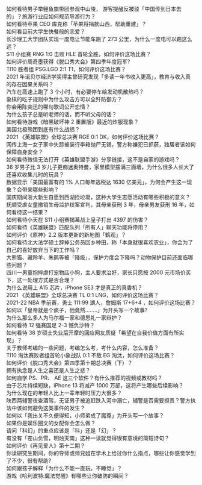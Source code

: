 如何看待男子举鲤鱼旗带团参观中山陵， 游客提醒反被驳「中国传到日本去的」？旅游行业应如何规范导游行为？  
如何看待苹果 CEO 库克称「苹果将捐款山西，帮助重建」？  
如何看目前大学生快餐般的恋爱？  
长沙理工大学团队实现一度电让节能车跑了 273 公里，为什么一度电可以跑这么远？  
S11 小组赛 RNG 1:0 击败 HLE 首轮全胜，如何评价这场比赛？  
如何评价周奇墨获得《脱口秀大会》第四季年度冠军?  
TI10 胜者组 PSG.LGD 2:1 T1，如何评价这场比赛？  
2021 年诺贝尔经济学奖得主曾研究发现「多读一年书收入更高」，教育与收入真的存在因果关系吗？  
汽车在高速上跑了 3 个小时，有必要停车给发动机散热吗？  
象棋的吃子规则中为什么攻击方可以全歼防御方？  
你会用陈奕迅的哪句歌词公开恋情？  
为什么孩子总是听老师的话，而不听父母的话？  
如何看待游戏《暗黑破坏神 2 重置版》最近的炸服现象？  
美国北极熊团到底有什么战绩？  
2021 《英雄联盟》全球总决赛 RGE 0:1 DK，如何评价这场比赛？  
网传上海一女子家中失踪被装行李箱抛尸无锡，警方称嫌犯已抓获，独居者该如何保障自身安全？  
如何看待微信无法打开《英雄联盟手游》分享链接，这不是自家的游戏吗？  
36 岁男子比 3 岁儿子更痴迷奥特曼，家里模型摆满三面墙，为什么很多人长大了还喜欢收集儿时的玩具？  
数据显示「美国最富有的 1% 人口每年逃税达 1630 亿美元」，为何会产生这一现象？会带来哪些影响？  
国庆期间浙大新生自愿到西湖捡垃圾，这种大学生志愿活动有哪些积极的意义？  
抚顺受虐女童撤销生母监护权案宣判，其母亲获刑 3 年，母亲男友获刑 16 年，如何看待这一结果？  
如何看待小天在 S11 小组赛揭幕战上皇子打出 4397 的伤害？  
如何看待《英雄联盟》匹配队列「所有人」聊天功能将停用？  
如何评价《原神》2.2 版本更新的新地图「鹤观」？  
如何看待北大法学硕士辞掉公务员回乡种田，称「本身就很喜欢农业」，你会为了自己的喜好放弃当下的工作吗？  
大熊猫、藏羚羊、朱鹮等被「降级」，保护力度会下降吗？动物保护目前还面临哪些问题？  
四川一男童抱摔虐打宠物店小狗，主人要求治好，家长只愿按 2000 元市场价买下，这一处理方式是否合理？  
为什么说用上 A15 芯片，iPhone SE3 才是真正的真香机？  
2021 《英雄联盟》全球总决赛 TL 0:1 LNG，如何评价这场比赛？  
2021-22 NBA 季前赛，勇士 111:99 湖人，詹姆斯 17+6+4 ，如何评价这场比赛？  
如何以「皇帝就是个疯子，他竟然........」为开头写一个故事?  
为什么那么多人为马尔福一家和德思礼一家辩护？  
如何看待 12 强赛国足 2-3 憾负沙特？  
如何看待 38 岁硕士失业后开摩的回应网友质疑「希望在自我价值方面有所实现」？  
关于教师考编的一些问题，考编怎么考，考什么内容，怎么准备？  
TI10 淘汰赛败者组首轮小象战队 0:1 不敌 EG 淘汰，如何评价这场比赛？  
如何评价《脱口秀大会》第四季第十期总决赛（下）？  
拥有执念是人生之喜还是人生之悲？  
如何自学 PS、PR、 AE 这三个软件？有什么推荐的视频或教材吗？  
由于芯片持续短缺，iPhone 13 将减产 1000 万部，这将产生哪些后续影响？  
为什么现在的年轻人比上一辈年轻时压力大很多？  
陕西两辅警夜查酒驾，无证男子被追赶跌入河中溺亡，辅警是否需要担责？警方执法中该如何避免这类事件的发生？  
如何以「我出关不久便得知，小师弟成了魔尊」为开头写一个故事？  
如果你是娱乐圈文的女配你会怎么做？  
请问「科幻」的重点应该是「科」还是「幻」？  
有没有「苍山负雪，明烛天南」这种一读就觉得很有意境的简短诗句？  
如何评价《再见爱人》第十二期？  
你读研究生期间，你的导师或师兄姐在学术上给过你什么指点，哪些让你感觉学到了不少，很有帮助?  
如何跟孩子解释「为什么不能一直玩，不睡觉」？  
游戏《哈利波特:魔法觉醒》有哪些让你破防的瞬间？  
